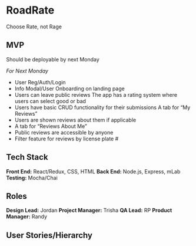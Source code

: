 # RoadRate
Choose Rate, not Rage

## MVP
Should be deployable by next Monday

*For Next Monday*
- User Reg/Auth/Login
- Info Modal/User Onboarding on landing page
- Users can leave public reviews
The app has a rating system where users can select good or bad
- Users have basic CRUD functionality for their submissions
A tab for “My Reviews”
- Users are shown reviews about them if applicable
- A tab for “Reviews About Me”
- Public reviews are accessible by anyone
- Filter feature for reviews by license plate #

## Tech Stack
**Front End:** React/Redux, CSS, HTML
**Back End:** Node.js, Express, mLab
**Testing:** Mocha/Chai

## Roles
**Design Lead:** Jordan
**Project Manager:** Trisha
**QA Lead:** RP
**Product Manager:** Randy

## User Stories/Hierarchy

